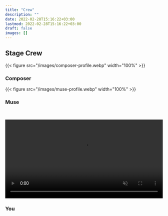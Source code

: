 ```yaml
---
title: "Crew"
description: ""
date: 2022-02-28T15:16:22+03:00
lastmod: 2022-02-28T15:16:22+03:00
draft: false
images: []
---
```


## Stage Crew

<div class="row py-2">
<div class="col-lg-4 " >{{< figure src="/images/composer-profile.webp"  width="100%"  >}}

### Composer 

<a href="https://www.linkedin.com/in/cemkaan" target="_blank" > <i class="bi bi-linkedin"></i> </a>

</div>
<div class="col-lg-4 " >{{< figure src="/images/muse-profile.webp"  width="100%"  >}}

### Muse

</div>
<div class="col-lg-4 " ><video autoplay muted loop src="/videos/muted-mirror.mp4" width="100%" style="margin-top: 30px;" ></video>

### You

</div>

</div>
